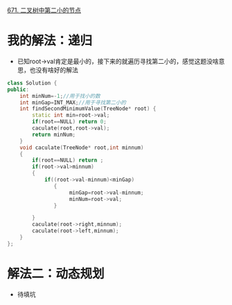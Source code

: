 [671. 二叉树中第二小的节点](https://leetcode-cn.com/problems/second-minimum-node-in-a-binary-tree/description/)



# 我的解法：递归
- 已知root->val肯定是最小的，接下来的就遍历寻找第二小的，感觉这题没啥意思，也没有啥好的解法
```C++
class Solution {
public:
    int minNum=-1;//用于找小的数
    int minGap=INT_MAX;//用于寻找第二小的
    int findSecondMinimumValue(TreeNode* root) {
        static int min=root->val;
        if(root==NULL) return 0;
        caculate(root,root->val);
        return minNum;
    }
    void caculate(TreeNode* root,int minnum)
    {
        if(root==NULL) return ;
        if(root->val>minnum) 
        {
            if((root->val-minnum)<minGap)
               {
                    minGap=root->val-minnum;
                    minNum=root->val;
               }

        }
        caculate(root->right,minnum);
        caculate(root->left,minnum);
    }
};
```
# 解法二：动态规划
- 待填坑